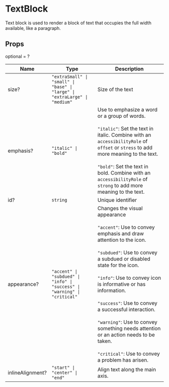 # TextBlock

Text block is used to render a block of text that occupies the full width available, like a paragraph.

## Props
optional = ?

| Name | Type | Description |
| --- | --- | --- |
| size? | <code>"extraSmall" &#124; "small" &#124; "base" &#124; "large" &#124; "extraLarge" &#124; "medium"</code> | Size of the text |
| emphasis? | <code>"italic" &#124; "bold"</code> | Use to emphasize a word or a group of words.<br /><br /><code>"italic"</code>: Set the text in italic. Combine with an `accessibilityRole` of `offset` or `stress` to add more meaning to the text.<br /><br /><code>"bold"</code>: Set the text in bold. Combine with an `accessibilityRole` of `strong` to add more meaning to the text. |
| id? | <code>string</code> | Unique identifier |
| appearance? | <code>"accent" &#124; "subdued" &#124; "info" &#124; "success" &#124; "warning" &#124; "critical"</code> | Changes the visual appearance<br /><br /><code>"accent"</code>: Use to convey emphasis and draw attention to the icon.<br /><br /><code>"subdued"</code>: Use to convey a subdued or disabled state for the icon.<br /><br /><code>"info"</code>: Use to convey icon is informative or has information.<br /><br /><code>"success"</code>: Use to convey a successful interaction.<br /><br /><code>"warning"</code>: Use to convey something needs attention or an action needs to be taken.<br /><br /><code>"critical"</code>: Use to convey a problem has arisen. |
| inlineAlignment? | <code>"start" &#124; "center" &#124; "end"</code> | Align text along the main axis. |